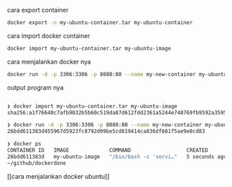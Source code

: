 

cara export container 

```bash
docker export -o my-ubuntu-container.tar my-ubuntu-container
```


cara import docker container 

```bash
docker import my-ubuntu-container.tar my-ubuntu-image
```


cara menjalankan docker nya 
```bash
docker run -d -p 3306:3306 -p 8080:80 --name my-new-container my-ubuntu-image /bin/bash -c "service apache2 start && service mysql start && tail -f /dev/null"
```


output program nya 
```bash

❯ docker import my-ubuntu-container.tar my-ubuntu-image
sha256:a1f76640c7afb9032b5b60c519da87d612fdd2361a5244e748769fb9592a3595

❯ docker run -d -p 3306:3306 -p 8080:80 --name my-new-container my-ubuntu-image /bin/bash -c "service apache2 start && service mysql start && tail -f /dev/null"
26bdd611383d455967d5923fc8792d09be5cd819414ca836df681f5ae9e0cd83

❯ docker ps
CONTAINER ID   IMAGE             COMMAND                  CREATED         STATUS         PORTS                                                                              NAMES
26bdd611383d   my-ubuntu-image   "/bin/bash -c 'servi…"   5 seconds ago   Up 5 seconds   0.0.0.0:3306->3306/tcp, :::3306->3306/tcp, 0.0.0.0:8080->80/tcp, :::8080->80/tcp   my-new-container
~/github/dockerdone            

```


[[cara menjalankan docker ubuntu]]
